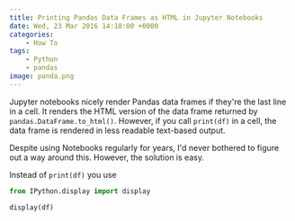 ```yaml
---
title: Printing Pandas Data Frames as HTML in Jupyter Notebooks
date: Wed, 23 Mar 2016 14:18:00 +0000
categories:
    - How To
tags:
    - Python
    - pandas
image: panda.png
---
```

Jupyter notebooks nicely render Pandas data frames if they're the last line in
a cell. It renders the HTML version of the data frame returned by
`pandas.DataFrame.to_html()`. However, if you call `print(df)` in a cell, the
data frame is rendered in less readable text-based output.

Despite using Notebooks regularly for years, I'd never bothered to figure out
a way around this. However, the solution is easy.

Instead of `print(df)` you use


```python
from IPython.display import display

display(df)
```

